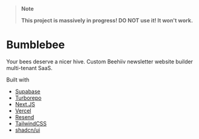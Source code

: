 > **Note**
>
> **This project is massively in progress! DO NOT use it! It won't work.**

# Bumblebee

Your bees deserve a nicer hive. Custom Beehiiv newsletter website builder multi-tenant SaaS.

Built with

- [Supabase](https://supabase.com/)
- [Turborepo](https://turbo.build/)
- [Next.JS](https://nextjs.org/)
- [Vercel](https://vercel.com/)
- [Resend](https://resend.com/)
- [TailwindCSS](https://tailwindcss.com/)
- [shadcn/ui](https://ui.shadcn.com/)
